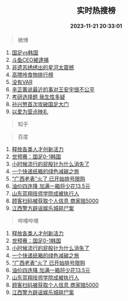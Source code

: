 <div align="center"><h2>实时热搜榜</h2><h4>2023-11-21 20:33:01</h4></div>

> 微博  

1. [国足vs韩国](https://s.weibo.com/weibo?q=%23%E5%9B%BD%E8%B6%B3vs%E9%9F%A9%E5%9B%BD%23&t=31&band_rank=1&Refer=top)<br />
2. [斗鱼CEO被逮捕](https://s.weibo.com/weibo?q=%23%E6%96%97%E9%B1%BCCEO%E8%A2%AB%E9%80%AE%E6%8D%95%23&t=31&band_rank=2&Refer=top)<br />
3. [非遗苏绣绣出的星河太震撼](https://s.weibo.com/weibo?q=%23%E9%9D%9E%E9%81%97%E8%8B%8F%E7%BB%A3%E7%BB%A3%E5%87%BA%E7%9A%84%E6%98%9F%E6%B2%B3%E5%A4%AA%E9%9C%87%E6%92%BC%23&t=31&band_rank=3&Refer=top)<br />
4. [高嘌呤食物排行榜](https://s.weibo.com/weibo?q=%E9%AB%98%E5%98%8C%E5%91%A4%E9%A3%9F%E7%89%A9%E6%8E%92%E8%A1%8C%E6%A6%9C&t=31&band_rank=4&Refer=top)<br />
5. [没有VAR](https://s.weibo.com/weibo?q=%E6%B2%A1%E6%9C%89VAR&t=31&band_rank=5&Refer=top)<br />
6. [辛芷蕾说最近的事对王安宇很不公平](https://s.weibo.com/weibo?q=%23%E8%BE%9B%E8%8A%B7%E8%95%BE%E8%AF%B4%E6%9C%80%E8%BF%91%E7%9A%84%E4%BA%8B%E5%AF%B9%E7%8E%8B%E5%AE%89%E5%AE%87%E5%BE%88%E4%B8%8D%E5%85%AC%E5%B9%B3%23&t=31&band_rank=6&Refer=top)<br />
7. [考研选择题 我生性多疑](https://s.weibo.com/weibo?q=%E8%80%83%E7%A0%94%E9%80%89%E6%8B%A9%E9%A2%98%20%E6%88%91%E7%94%9F%E6%80%A7%E5%A4%9A%E7%96%91&t=31&band_rank=7&Refer=top)<br />
8. [孙兴慜首次攻破国足大门](https://s.weibo.com/weibo?q=%23%E5%AD%99%E5%85%B4%E6%85%9C%E9%A6%96%E6%AC%A1%E6%94%BB%E7%A0%B4%E5%9B%BD%E8%B6%B3%E5%A4%A7%E9%97%A8%23&t=31&band_rank=8&Refer=top)<br />
9. [以爱为营点映礼](https://s.weibo.com/weibo?q=%23%E4%BB%A5%E7%88%B1%E4%B8%BA%E8%90%A5%E7%82%B9%E6%98%A0%E7%A4%BC%23&t=31&band_rank=9&Refer=top)<br />

> 知乎  


> 百度  

1. [释放各类人才创新活力](https://www.baidu.com/s?wd=%E9%87%8A%E6%94%BE%E5%90%84%E7%B1%BB%E4%BA%BA%E6%89%8D%E5%88%9B%E6%96%B0%E6%B4%BB%E5%8A%9B&sa=fyb_news&rsv_dl=fyb_news)<br />
2. [世预赛：国足0-1韩国](https://www.baidu.com/s?wd=%E4%B8%96%E9%A2%84%E8%B5%9B%EF%BC%9A%E5%9B%BD%E8%B6%B3VS%E9%9F%A9%E5%9B%BD&sa=fyb_news&rsv_dl=fyb_news)<br />
3. [小时候流行的屁股针为什么消失了](https://www.baidu.com/s?wd=%E5%B0%8F%E6%97%B6%E5%80%99%E6%B5%81%E8%A1%8C%E7%9A%84%E5%B1%81%E8%82%A1%E9%92%88%E4%B8%BA%E4%BB%80%E4%B9%88%E6%B6%88%E5%A4%B1%E4%BA%86&sa=fyb_news&rsv_dl=fyb_news)<br />
4. [一个快递纸箱的绿色减碳之旅](https://www.baidu.com/s?wd=%E4%B8%80%E4%B8%AA%E5%BF%AB%E9%80%92%E7%BA%B8%E7%AE%B1%E7%9A%84%E7%BB%BF%E8%89%B2%E5%87%8F%E7%A2%B3%E4%B9%8B%E6%97%85&sa=fyb_news&rsv_dl=fyb_news)<br />
5. [“广西老表”火了 已开始排号限购](https://www.baidu.com/s?wd=%E2%80%9C%E5%B9%BF%E8%A5%BF%E8%80%81%E8%A1%A8%E2%80%9D%E7%81%AB%E4%BA%86+%E5%B7%B2%E5%BC%80%E5%A7%8B%E6%8E%92%E5%8F%B7%E9%99%90%E8%B4%AD&sa=fyb_news&rsv_dl=fyb_news)<br />
6. [油价四连降 加满一箱将少花13.5元](https://www.baidu.com/s?wd=%E6%B2%B9%E4%BB%B7%E5%9B%9B%E8%BF%9E%E9%99%8D+%E5%8A%A0%E6%BB%A1%E4%B8%80%E7%AE%B1%E5%B0%86%E5%B0%91%E8%8A%B113.5%E5%85%83&sa=fyb_news&rsv_dl=fyb_news)<br />
7. [山东蓝翔技师学院成被执行人](https://www.baidu.com/s?wd=%E5%B1%B1%E4%B8%9C%E8%93%9D%E7%BF%94%E6%8A%80%E5%B8%88%E5%AD%A6%E9%99%A2%E6%88%90%E8%A2%AB%E6%89%A7%E8%A1%8C%E4%BA%BA&sa=fyb_news&rsv_dl=fyb_news)<br />
8. [顾客扫码被获取个人信息 商家赔5000](https://www.baidu.com/s?wd=%E9%A1%BE%E5%AE%A2%E6%89%AB%E7%A0%81%E8%A2%AB%E8%8E%B7%E5%8F%96%E4%B8%AA%E4%BA%BA%E4%BF%A1%E6%81%AF+%E5%95%86%E5%AE%B6%E8%B5%945000&sa=fyb_news&rsv_dl=fyb_news)<br />
9. [江西警方辟谣娱乐城碎尸案](https://www.baidu.com/s?wd=%E6%B1%9F%E8%A5%BF%E8%AD%A6%E6%96%B9%E8%BE%9F%E8%B0%A3%E5%A8%B1%E4%B9%90%E5%9F%8E%E7%A2%8E%E5%B0%B8%E6%A1%88&sa=fyb_news&rsv_dl=fyb_news)<br />

> 哔哩哔哩  

1. [释放各类人才创新活力](https://www.baidu.com/s?wd=%E9%87%8A%E6%94%BE%E5%90%84%E7%B1%BB%E4%BA%BA%E6%89%8D%E5%88%9B%E6%96%B0%E6%B4%BB%E5%8A%9B&sa=fyb_news&rsv_dl=fyb_news)<br />
2. [世预赛：国足0-1韩国](https://www.baidu.com/s?wd=%E4%B8%96%E9%A2%84%E8%B5%9B%EF%BC%9A%E5%9B%BD%E8%B6%B3VS%E9%9F%A9%E5%9B%BD&sa=fyb_news&rsv_dl=fyb_news)<br />
3. [小时候流行的屁股针为什么消失了](https://www.baidu.com/s?wd=%E5%B0%8F%E6%97%B6%E5%80%99%E6%B5%81%E8%A1%8C%E7%9A%84%E5%B1%81%E8%82%A1%E9%92%88%E4%B8%BA%E4%BB%80%E4%B9%88%E6%B6%88%E5%A4%B1%E4%BA%86&sa=fyb_news&rsv_dl=fyb_news)<br />
4. [一个快递纸箱的绿色减碳之旅](https://www.baidu.com/s?wd=%E4%B8%80%E4%B8%AA%E5%BF%AB%E9%80%92%E7%BA%B8%E7%AE%B1%E7%9A%84%E7%BB%BF%E8%89%B2%E5%87%8F%E7%A2%B3%E4%B9%8B%E6%97%85&sa=fyb_news&rsv_dl=fyb_news)<br />
5. [“广西老表”火了 已开始排号限购](https://www.baidu.com/s?wd=%E2%80%9C%E5%B9%BF%E8%A5%BF%E8%80%81%E8%A1%A8%E2%80%9D%E7%81%AB%E4%BA%86+%E5%B7%B2%E5%BC%80%E5%A7%8B%E6%8E%92%E5%8F%B7%E9%99%90%E8%B4%AD&sa=fyb_news&rsv_dl=fyb_news)<br />
6. [油价四连降 加满一箱将少花13.5元](https://www.baidu.com/s?wd=%E6%B2%B9%E4%BB%B7%E5%9B%9B%E8%BF%9E%E9%99%8D+%E5%8A%A0%E6%BB%A1%E4%B8%80%E7%AE%B1%E5%B0%86%E5%B0%91%E8%8A%B113.5%E5%85%83&sa=fyb_news&rsv_dl=fyb_news)<br />
7. [山东蓝翔技师学院成被执行人](https://www.baidu.com/s?wd=%E5%B1%B1%E4%B8%9C%E8%93%9D%E7%BF%94%E6%8A%80%E5%B8%88%E5%AD%A6%E9%99%A2%E6%88%90%E8%A2%AB%E6%89%A7%E8%A1%8C%E4%BA%BA&sa=fyb_news&rsv_dl=fyb_news)<br />
8. [顾客扫码被获取个人信息 商家赔5000](https://www.baidu.com/s?wd=%E9%A1%BE%E5%AE%A2%E6%89%AB%E7%A0%81%E8%A2%AB%E8%8E%B7%E5%8F%96%E4%B8%AA%E4%BA%BA%E4%BF%A1%E6%81%AF+%E5%95%86%E5%AE%B6%E8%B5%945000&sa=fyb_news&rsv_dl=fyb_news)<br />
9. [江西警方辟谣娱乐城碎尸案](https://www.baidu.com/s?wd=%E6%B1%9F%E8%A5%BF%E8%AD%A6%E6%96%B9%E8%BE%9F%E8%B0%A3%E5%A8%B1%E4%B9%90%E5%9F%8E%E7%A2%8E%E5%B0%B8%E6%A1%88&sa=fyb_news&rsv_dl=fyb_news)<br />
